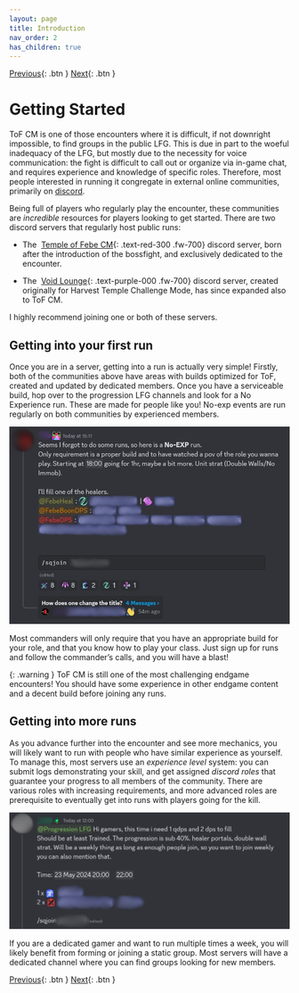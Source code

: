 ```yaml
---
layout: page
title: Introduction
nav_order: 2
has_children: true
---
```

[Previous](../index.html){: .btn } [Next](arcdps-logs.html){: .btn }

# Getting Started

ToF CM is one of those encounters where it is difficult, if not downright impossible, to find groups in the public LFG. This is due in part to the woeful inadequacy of the LFG, but mostly due to the necessity for voice communication: the fight is difficult to call out or organize via in-game chat, and requires experience and knowledge of specific roles. Therefore, most people interested in running it congregate in external online communities, primarily on [discord](https://discord.com/).

Being full of players who regularly play the encounter, these communities are _incredible_ resources for players looking to get started. There are two discord servers that regularly host public runs:

- The <img class="inline tof_icon"> [Temple of Febe CM](https://discord.gg/tofcm){: .text-red-300 .fw-700} discord server, born after the introduction of the bossfight, and exclusively dedicated to the encounter.

- The <img class="inline vl_icon"> [Void Lounge](https://discord.gg/voidlounge){: .text-purple-000 .fw-700}  discord server, created originally for Harvest Temple Challenge Mode, has since expanded also to ToF CM.

I highly recommend joining one or both of these servers.

## Getting into your first run

Once you are in a server, getting into a run is actually very simple! Firstly, both of the communities above have areas with builds optimized for ToF, created and updated by dedicated members. Once you have a serviceable build, hop over to the progression LFG channels and look for a No Experience run. These are made for people like you! No-exp events are run regularly on both communities by experienced members.

![Example of a No-Exp signup](../images/introduction/signup.webp)

Most commanders will only require that you have an appropriate build for your role, and that you know how to play your class. Just sign up for runs and follow the commander’s calls, and you will have a blast!

{: .warning }
ToF CM is still one of the most challenging endgame encounters! You should have some experience in other endgame content and a decent build before joining any runs.

## Getting into more runs

As you advance further into the encounter and see more mechanics, you will likely want to run with people who have similar experience as yourself. To manage this, most servers use an _experience level_ system: you can submit logs demonstrating your skill, and get assigned _discord roles_ that guarantee your progress to all members of the community. There are various roles with increasing requirements, and more advanced roles are prerequisite to eventually get into runs with players going for the kill.

![Example of a more advanced signup](../images/introduction/signup2.webp)

If you are a dedicated gamer and want to run multiple times a week, you will likely benefit from forming or joining a static group. Most servers will have a dedicated channel where you can find groups looking for new members.

[Previous](../index.html){: .btn } [Next](arcdps-logs.html){: .btn }